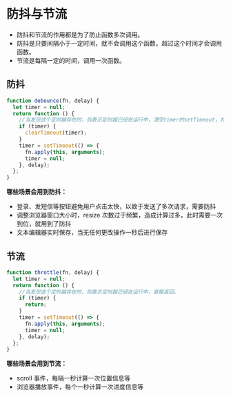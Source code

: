 # 防抖与节流

- 防抖和节流的作用都是为了防止函数多次调用。
- 防抖是只要间隔小于一定时间，就不会调用这个函数，超过这个时间才会调用函数。
- 节流是每隔一定的时间，调用一次函数。

## 防抖

```js
function debounce(fn, delay) {
  let timer = null;
  return function () {
    //当发现这个定时器存在时，则表示定时器已经在运行中，清空timer的setTimeout，并在下面的代码中重新给timer设置setTimeout。
    if (timer) {
      clearTimeout(timer);
    }
    timer = setTimeout(() => {
      fn.apply(this, arguments);
      timer = null;
    }, delay);
  };
}
```

**哪些场景会用到防抖：**

- 登录、发短信等按钮避免用户点击太快，以致于发送了多次请求，需要防抖
- 调整浏览器窗口大小时，resize 次数过于频繁，造成计算过多，此时需要一次到位，就用到了防抖
- 文本编辑器实时保存，当无任何更改操作一秒后进行保存

## 节流

```js
function throttle(fn, delay) {
  let timer = null;
  return function () {
    //当发现这个定时器存在时，则表示定时器已经在运行中，直接返回。
    if (timer) {
      return;
    }
    timer = setTimeout(() => {
      fn.apply(this, arguments);
      timer = null;
    }, delay);
  };
}
```

**哪些场景会用到节流：**

- scroll 事件，每隔一秒计算一次位置信息等
- 浏览器播放事件，每个一秒计算一次进度信息等
